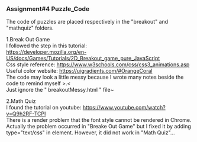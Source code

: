 <h3>Assignment#4 Puzzle_Code</h3>

The code of puzzles are placed respectively in the "breakout" and "mathquiz" folders.

1.Break Out Game
<br>I followed the step in this tutorial:
<br>https://developer.mozilla.org/en-US/docs/Games/Tutorials/2D_Breakout_game_pure_JavaScript 
<br>Css style reference: https://www.w3schools.com/css/css3_animations.asp
<br>Useful color website: https://uigradients.com/#OrangeCoral
<br>The code may look a little messy because I wrote many notes beside the code to remind myself  >.<
<br>Just ignore the " breakoutMessy.html " file~



2.Math Quiz
<br>I found the tutorial on youtube: https://www.youtube.com/watch?v=Q9h2RF-TCPI
<br>There is a render problem that the font style cannot be rendered in Chrome. Actually the problem occurred in "Breake Out Game" but I fixed it by adding    type="text/css"   in <link> element. However, it did not work in "Math Quiz"... 
